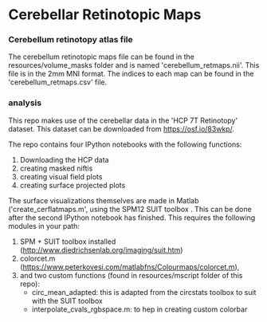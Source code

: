 # Cerebellar Retinotopic Maps

### Cerebellum retinotopy atlas file

The cerebellum retinotopic maps file can be found in the resources/volume_masks folder and is named 'cerebellum_retmaps.nii'. This file is in the 2mm MNI format. The indices to each map can be found in the 'cerebellum_retmaps.csv' file.

### analysis

This repo makes use of the cerebellar data in the 'HCP 7T Retinotopy' dataset. This dataset can be downloaded from https://osf.io/83wkp/.

The repo contains four IPython notebooks with the following functions:

1. Downloading the HCP data
2. creating masked niftis
3. creating visual field plots
4. creating surface projected plots

The surface visualizations themselves are made in Matlab ('create_cerflatmaps.m', using the SPM12 SUIT toolbox . This can be done after the second IPython notebook has finished. This requires the following modules in your path:

1. SPM + SUIT toolbox installed (http://www.diedrichsenlab.org/imaging/suit.htm)
2. colorcet.m (https://www.peterkovesi.com/matlabfns/Colourmaps/colorcet.m), 
3. and two custom functions (found in resources/mscript folder of this repo):
    * circ_mean_adapted: this is adapted from the circstats toolbox to suit with the SUIT toolbox 
    * interpolate_cvals_rgbspace.m: to hep in creating custom colorbar 


